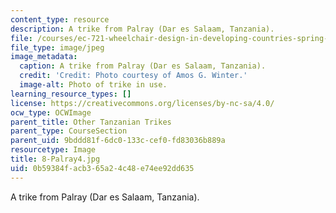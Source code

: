 ```yaml
---
content_type: resource
description: A trike from Palray (Dar es Salaam, Tanzania).
file: /courses/ec-721-wheelchair-design-in-developing-countries-spring-2009/0b59384facb365a24c48e74ee92dd635_8-Palray4.jpg
file_type: image/jpeg
image_metadata:
  caption: A trike from Palray (Dar es Salaam, Tanzania).
  credit: 'Credit: Photo courtesy of Amos G. Winter.'
  image-alt: Photo of trike in use.
learning_resource_types: []
license: https://creativecommons.org/licenses/by-nc-sa/4.0/
ocw_type: OCWImage
parent_title: Other Tanzanian Trikes
parent_type: CourseSection
parent_uid: 9bddd81f-6dc0-133c-cef0-fd83036b889a
resourcetype: Image
title: 8-Palray4.jpg
uid: 0b59384f-acb3-65a2-4c48-e74ee92dd635
---
```

A trike from Palray (Dar es Salaam, Tanzania).